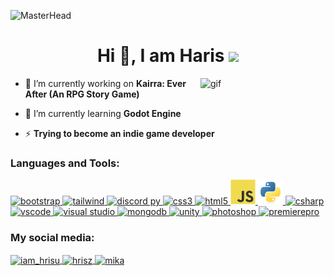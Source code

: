 ![MasterHead](https://lh3.googleusercontent.com/pw/AP1GczNvo6h5iy9SKdjCSuyH0SYC9hqKedIBa9xx7jB-WCqL589LV3F-g8ggFOXufNjfn3kCaJQh6SD7PhQq5PZhaclWZ75WOdTmbn5UZl66PF3r2GI6aij9Ykh7S38I-VKg7kpUJHR2gQ-KMUmi0kR8yTV3=w1920-h440-s-no-gm)
<h1 align="center">Hi 👋, I am Haris <span><img src="https://i0.wp.com/walfiegif.wordpress.com/wp-content/uploads/2024/09/out-transparent-3.gif?resize=560%2C560&ssl=1" width="50"></span></h1>
<img align="right" alt="gif" width="200" src="https://media.tenor.com/a6rMUMQktqsAAAAi/amelia-amelia-watson.gif">

- 🔭 I’m currently working on **Kairra: Ever After (An RPG Story Game)**

- 🌱 I’m currently learning **Godot Engine**

- ⚡ **Trying to become an indie game developer**

<h3 align="left">Languages and Tools:</h3>
<p align="left">
  <a href="https://getbootstrap.com" target="_blank" rel="noreferrer">
    <img src="https://getbootstrap.com/docs/5.0/assets/brand/bootstrap-logo-shadow.png" alt="bootstrap" width="50" height="40"/>
  </a>
  <a href="https://tailwindcss.com/" target="_blank" rel="noreferrer">
    <img src="https://upload.wikimedia.org/wikipedia/commons/thumb/d/d5/Tailwind_CSS_Logo.svg/512px-Tailwind_CSS_Logo.svg.png" alt="tailwind" width="50" height="35"/>
  </a>
  <a href="https://discordpy.readthedocs.io/en/stable/" target="_blank" rel="noreferrer">
    <img src="https://i.namu.wiki/i/Bmws3Lut9SPDLijBh6RUMz9VtYxjrmXWjlZBF2dgeTYMOGAKntfH1VQnuinzwv7fmy2xoik3csUhyqrchSyKmQ.webp" alt="discord py" width="40" height="40"/>
  </a>
  <a href="https://www.w3schools.com/css/" target="_blank" rel="noreferrer">
    <img src="https://upload.wikimedia.org/wikipedia/commons/thumb/6/62/CSS3_logo.svg/800px-CSS3_logo.svg.png" alt="css3" width="40" height="40"/>
  </a>
  <a href="https://www.w3.org/html" target="_blank" rel="noreferrer">
    <img src="https://upload.wikimedia.org/wikipedia/commons/thumb/3/38/HTML5_Badge.svg/1024px-HTML5_Badge.svg.png" alt="html5" width="40" height="40"/>
  </a>
  <a href="https://developer.mozilla.org/en-US/docs/Web/JavaScript" target="_blank" rel="noreferrer">
    <img src="https://raw.githubusercontent.com/devicons/devicon/master/icons/javascript/javascript-original.svg" alt="javascript" width="40" height="40"/>
  </a>
  <a href="https://www.python.org" target="_blank" rel="noreferrer">
    <img src="https://raw.githubusercontent.com/devicons/devicon/master/icons/python/python-original.svg" alt="python" width="40" height="40"/>
  </a>
  <a href="https://www.w3schools.com/cs" target="_blank" rel="noreferrer">
    <img src="https://upload.wikimedia.org/wikipedia/commons/thumb/b/bd/Logo_C_sharp.svg/1200px-Logo_C_sharp.svg.png" alt="csharp" width="35" height="40"/>
  </a>
  <a href="https://code.visualstudio.com" target="_blank" rel="noreferrer">
    <img src="https://uxwing.com/wp-content/themes/uxwing/download/brands-and-social-media/visual-studio-code-icon.png" alt="vscode" width="40" height="40"/>
  </a>
  <a href="https://visualstudio.microsoft.com/" target="_blank" rel="noreferrer">
    <img src="https://upload.wikimedia.org/wikipedia/commons/thumb/5/59/Visual_Studio_Icon_2019.svg/768px-Visual_Studio_Icon_2019.svg.png" alt="visual studio" width="40" height="40"/>
  </a>
  <a href="https://www.mongodb.com/" target="_blank" rel="noreferrer">
    <img src="https://seeklogo.com/images/M/mongodb-logo-D13D67C930-seeklogo.com.png" alt="mongodb" width="35" height="40"/>
  </a>
  <a href="https://godotengine.org/" target="_blank" rel="noreferrer">
    <img src="https://upload.wikimedia.org/wikipedia/commons/thumb/6/6a/Godot_icon.svg/1200px-Godot_icon.svg.png" alt="unity" width="40" height="40"/>
  </a>
  <a href="https://www.photoshop.com/en" target="_blank" rel="noreferrer">
    <img src="https://upload.wikimedia.org/wikipedia/commons/thumb/a/af/Adobe_Photoshop_CC_icon.svg/1200px-Adobe_Photoshop_CC_icon.svg.png" alt="photoshop" width="40" height="40"/>
  </a>
  <a href="https://www.adobe.com/id_id/products/premiere.html" target="_blank" rel="noreferrer">
    <img src="https://upload.wikimedia.org/wikipedia/commons/thumb/4/40/Adobe_Premiere_Pro_CC_icon.svg/2101px-Adobe_Premiere_Pro_CC_icon.svg.png" alt="premierepro" width="40" height="40"/>
  </a>
</p>

<h3 align="left">My social media:</h3>
<p align="left">
  <a href="https://instagram.com/mikazuumi" target="blank">
    <img align="center" src="https://upload.wikimedia.org/wikipedia/commons/thumb/e/e7/Instagram_logo_2016.svg/2048px-Instagram_logo_2016.svg.png" alt="iam_hrisu" height="26" width="26"/>
  </a>
  <a href="https://www.youtube.com/c/hrisz" target="blank">
    <img align="center" src="https://www.freepnglogos.com/uploads/youtube-play-red-logo-png-transparent-background-6.png" alt="hrisz" height="28" width="38" />
  </a>
  <a href="https://www.pixiv.net/en/users/87968002" target="blank">
    <img align="center" src="https://asset.brandfetch.io/idIlKj_n7C/idJlkzQmpx.jpeg" alt="mika" height="24" width="24" />
</a>
</p>
